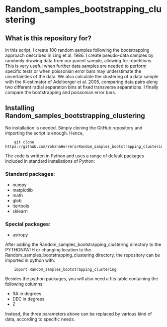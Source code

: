 # Random_samples_bootstrapping_clustering

## **What is this repository for?**

In this script, I create 100 random samples following the bootstrapping approach described in Ling et al. 1986. I create pseudo-data samples by randomly drawing data from our parent sample, allowing for repetitions. This is very useful when further data samples are needed to perform specific tests or when poissonian error bars may understimate the uncertainties of the data. We also calculate the clustering of a data sample with the K-estimator of Adelberger et al. 2005, comparing data pairs along two different radial separation bins at fixed transverse separations. I finally compare the bootstrapping and poissonian error bars.

## **Installing Random_samples_bootstrapping_clustering**

No installation is needed. Simply cloning the GitHub repository and importing the script is enough. Hence, 

```
    git clone https://github.com/YohanaHerrero/Random_samples_bootstrapping_clustering.git
```

The code is written in Python and uses a range of default packages included in standard installations of Python:

### **Standard packages:**

- numpy  
- matplotlib
- math
- glob
- itertools
- sklearn

### **Special packages:**

- astropy 

After adding the Random_samples_bootstrapping_clustering directory to the PYTHONPATH or changing location to the Random_samples_bootstrapping_clustering directory, the repository can be imported in python with:

```
    import Random_samples_bootstrapping_clustering
```

Besides the python packages, you will also need a fits table containing the following columns:

- RA in degrees
- DEC in degrees
- Z 

Instead, the three parameters above can be replaced by various kind of data, according to specific needs.
